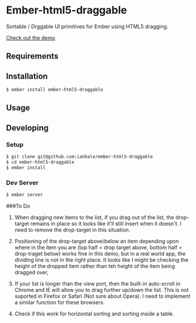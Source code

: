 # Ember-html5-draggable

Sortable / Drggable UI primitives for Ember using HTML5 dragging.

[Check out the demo](http://www.bale.net/ember-html5-draggable/)

## Requirements


## Installation

```sh
$ ember install ember-html5-draggable
```

## Usage

## Developing

### Setup

```sh
$ git clone git@github.com:ianbale/ember-html5-draggable
$ cd ember-html5-draggable
$ ember install
```

### Dev Server

```sh
$ ember server
```


###To Do

1. When dragging new items to the list, if you drag out of the list, the drop-target remains in place so it looks like it'll still insert when it doesn't. I need to remove the drop-target in this situation.

2. Positioning of the drop-target above/below an item depending upon where in the item you are (top half = drop target above, bottom half = drop-traget below) works fine in this demo, but in a real world app, the dividing line is not in the right place. It looks like I might be checking the height of the dropped item rather than teh height of the item being dragged over,

3. If your list is longer than the view port, then the built-in auto-scroll in Chrome and IE will allow you to drag further up/down the list. This is not suported in Firefox or Safari (Not sure about Opera). I need to implement a similar function for these browsers.

4. Check if this work for horizontal sorting and sorting inside a table.